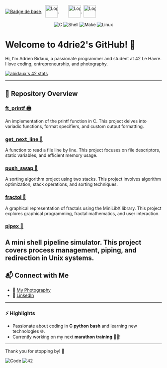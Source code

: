 <span align="center" style="white-space: nowrap;">
  <a href="https://42lehavre.fr" target="_blank">
    <img src="https://img.shields.io/badge/42-Le_Havre-white?style=for-the-badge&logo=42" alt="Badge de base" style="vertical-align: middle;">
  </a>
  <a href="https://www.linkedin.com/company/42startupclub/" target="_blank">
    <img src="https://media.licdn.com/dms/image/v2/D4E0BAQExVVzpAro0vg/company-logo_200_200/B4EZXYQxmSHcAI-/0/1743090031826/42startupclub_logo?e=2147483647&v=beta&t=n2Yy0WNIATZUzrZ6ruFq1_1oqimKswls-bj16sFyJk0" alt="Logo 42 Start'up" style="width: 40px; height: auto; margin-left: 10px; vertical-align: middle;">
  </a>
  <a href="https://www.linkedin.com/company/42entrepreneurs/" target="_blank">
    <img src="https://media.licdn.com/dms/image/v2/D4E0BAQFVrdml-lG77w/company-logo_200_200/company-logo_200_200/0/1711818209772/42entrepreneurs_logo?e=2147483647&v=beta&t=tVS-k6YHMS3c_LikC1TZQewAp_fpbh4ooOeQ71vVdjg" alt="Logo 42 Entrepreneur" style="width: 40px; height: auto; margin-left: 30px; vertical-align: middle;">
  </a>
  <a href="https://42blockchain.com/" target="_blank">
    <img src="https://42blockchain.com/42Blockchain-logo.svg" alt="Logo 42 Blockchain" style="width: 40px; height: auto; margin-left: 5px; vertical-align: middle;">
  </a>
</span>

<p align="center">
  <img src="https://img.shields.io/badge/C-00599C?style=for-the-badge&logo=c&logoColor=white" alt="C">
  <img src="https://img.shields.io/badge/Shell_Script-121011?style=for-the-badge&logo=gnu-bash&logoColor=white" alt="Shell">
  <img src="https://img.shields.io/badge/GNU%20Make-A42E2B?style=for-the-badge&logo=gnu&logoColor=white" alt="Make">
  <img src="https://img.shields.io/badge/Linux-FCC624?style=for-the-badge&logo=linux&logoColor=black" alt="Linux">
</p>





# Welcome to 4drie2's GitHub! 👋  

Hi, I'm Adrien Bidaux, a passionate programmer and student at 42 Le Havre.  
I love coding, entrepreneurship, and photography.  

[![abidaux's 42 stats](https://badge.mediaplus.ma/colorfulwaves/abidaux?1337Badge=off&UM6P=off)](https://profile.intra.42.fr/users/abidaux)

---

## 📂 Repository Overview

### [ft_printf 🖨️](https://github.com/4drie2/ft_printf)
An implementation of the printf function in C. This project delves into variadic functions, format specifiers, and custom output formatting.

### [get_next_line 📄](https://github.com/4drie2/get_next_line)
A function to read a file line by line. This project focuses on file descriptors, static variables, and efficient memory usage.

### [push_swap 🔄](https://github.com/4drie2/push_swap)
A sorting algorithm project using two stacks. This project involves algorithm optimization, stack operations, and sorting techniques.

### [fractol 🌌](https://github.com/4drie2/fractol)
A graphical representation of fractals using the MiniLibX library. This project explores graphical programming, fractal mathematics, and user interaction.

### [pipex 🔧](https://github.com/4drie2/pipex)
A mini shell pipeline simulator. This project covers process management, piping, and redirection in Unix systems.
---

## 📬 Connect with Me  
- 📸 [My Photography](https://www.flickr.com/photos/195770192@N05/)  
- 💼 [LinkedIn](https://www.linkedin.com/in/adrien-bidaux)  

---

### ⚡ Highlights
- Passionate about coding in **C** **python** **bash** and learning new technologies 🌐.  
- Currently working on my next **marathon training** 🏃‍♂️!  

---

Thank you for stopping by! 🎉  

![Code](https://img.shields.io/badge/Made%20with-Love-%23FF69B4) ![42](https://img.shields.io/badge/42-Student-blue)
